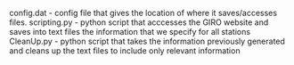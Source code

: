 config.dat - config file that gives the location of where it saves/accesses files.
scripting.py - python script that acccesses the GIRO website and saves into text files the information that we specify for all stations
CleanUp.py - python script that takes the information previously generated and cleans up the text files to include only relevant information
